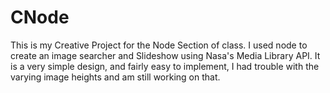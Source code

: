 # CNode

This is my Creative Project for the Node Section of class. I used node to create an image searcher and Slideshow using Nasa's Media Library API. It is a very simple design, and fairly easy to implement, I had trouble with the varying image heights and am still working on that.
